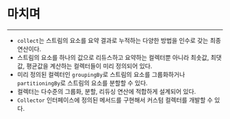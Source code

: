 # 마치며

---

- `collect`는 스트림의 요소를 요약 결과로 누적하는 다양한 방법을 인수로 갖는 최종 연산이다.
- 스트림의 요소를 하나의 값으로 리듀스하고 요약하는 컬렉터뿐 아니라 최솟값, 최댓값, 평균값을 계산하는 컬렉터들이 미리 정의되어 있다.
- 미리 정의된 컬렉터인 `groupingBy`로 스트림의 요소를 그룹화하거나 `partitioningBy`로 스트림의 요소를 분할할 수 있다.
- 컬렉터는 다수준의 그룹화, 분할, 리듀싱 연산에 적합하게 설계되어 있다.
- `Collector` 인터페이스에 정의된 메서드를 구현해서 커스텀 컬렉터를 개발할 수 있다.